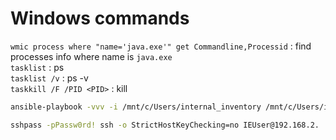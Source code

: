 # Windows commands

`wmic process where "name='java.exe'" get Commandline,Processid` :  find processes info where name is `java.exe`  
`tasklist` : ps  
`tasklist /v` : ps -v  
`taskkill /F /PID <PID>` : kill  
```bash
ansible-playbook -vvv -i /mnt/c/Users/internal_inventory /mnt/c/Users/internal_playbook.yml --extra-vars "@/mnt/c/Users/variables.generated.yml" --extra-vars "@/mnt/c/Users/variables_internal.yml" ^> /mnt/c/Users/log20250103-15_24_15.txt 2^>^&1
```
```bash
sshpass -pPassw0rd! ssh -o StrictHostKeyChecking=no IEUser@192.168.2.
```
